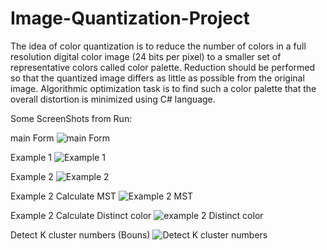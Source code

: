 # Image-Quantization-Project
The idea of color quantization is to reduce the number of colors in a full resolution digital  color image (24 bits per pixel) to a smaller set of representative colors called color palette.  Reduction should be performed so that the quantized image differs as little as possible from  the original image. Algorithmic optimization task is to find such a color palette that the  overall distortion is minimized using C# language.

Some ScreenShots from Run:

main Form
![main Form](https://user-images.githubusercontent.com/72581790/179433278-051884b2-5f08-4566-a710-5e29648b3d23.png)


Example 1
![Example 1](https://user-images.githubusercontent.com/72581790/179433306-6597ddbf-73d0-4683-915b-d75d3b8394eb.png)


Example 2
![Example 2](https://user-images.githubusercontent.com/72581790/179433330-6ca932fc-f6eb-4f36-9238-84cb00c14cb0.png)

Example 2 Calculate MST
![Example 2 MST](https://user-images.githubusercontent.com/72581790/179433350-84c695fb-6090-4c10-8537-2970b6d655c4.png)

Example 2 Calculate Distinct color
![example 2 Distinct color](https://user-images.githubusercontent.com/72581790/179433363-b75b7f56-9059-40f8-bf85-61faf37cc1d9.png)


Detect K cluster numbers (Bouns)
![Detect K cluster numbers](https://user-images.githubusercontent.com/72581790/179433389-83f96f38-ce92-4319-97db-7d26610c6bca.png)
